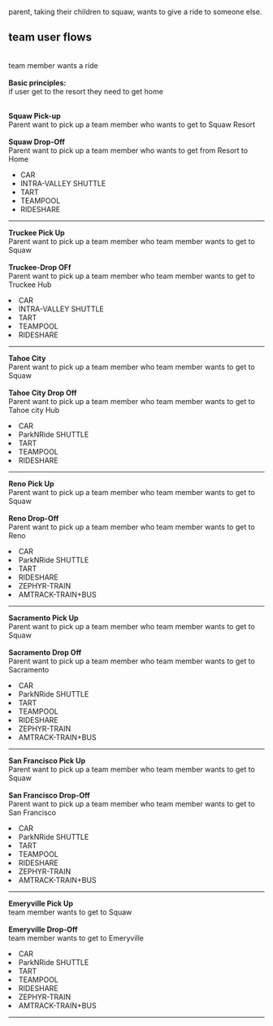 parent, taking their children to squaw, wants to give a ride to someone else.
<div>
<h2>team user flows</h2>
<br>
team member wants a ride<br>
<br>
<strong>Basic principles:</strong><br>
if user get to the resort they need to get home<br>
<br>
<p>
<strong>Squaw Pick-up</strong><br>
Parent want to pick up a team member who wants to get to Squaw Resort<br>
<br>
<strong>Squaw Drop-Off</strong><br>
Parent want to pick up a team member who  wants to get from Resort to Home<br>
<ul>
<li>CAR</li>
<li>INTRA-VALLEY SHUTTLE</li>
<li>TART</li>
<li>TEAMPOOL</li>
<li>RIDESHARE</li>
</ul>
</p>
<hr>
<p>
<strong>Truckee Pick Up</strong><br>
Parent want to pick up a team member who team member wants to get to Squaw<br>
<br>
<strong>Truckee-Drop OFf</strong><br>
Parent want to pick up a team member who team member wants to get to Truckee Hub<br>
<li>CAR</li>
<li>INTRA-VALLEY SHUTTLE</li>
<li>TART</li>
<li>TEAMPOOL</li>
<li>RIDESHARE</li>
</p>
<hr>
<p>
<strong>Tahoe City</strong><br>
Parent want to pick up a team member who team member wants to get to Squaw<br>
<br>
<strong>Tahoe City Drop Off</strong><br>
Parent want to pick up a team member who team member wants to get to Tahoe city Hub<br>
<li>CAR</li>
<li>ParkNRide SHUTTLE</li>
<li>TART</li>
<li>TEAMPOOL</li>
<li>RIDESHARE</li>
</p>
<hr>
<p>
<strong>Reno Pick Up </strong><br>
Parent want to pick up a team member who  team member wants to get to Squaw<br>
<br>
<strong>Reno Drop-Off</strong><br>
Parent want to pick up a team member who  team member wants to get to Reno<br>
<li>CAR</li>
<li>ParkNRide SHUTTLE</li>
<li>TART</li>
<li>RIDESHARE</li>
<li>ZEPHYR-TRAIN</li>
<li>AMTRACK-TRAIN+BUS</li>
</p>
<hr>
<p>
<strong>Sacramento Pick Up</strong><br>
Parent want to pick up a team member who team member wants to get to Squaw<br>
<br>
<strong>Sacramento Drop Off</strong><br>
Parent want to pick up a team member who team member wants to get to Sacramento<br>
<li>CAR</li>
<li>ParkNRide SHUTTLE</li>
<li>TART</li>
<li>TEAMPOOL</li>
<li>RIDESHARE</li>
<li>ZEPHYR-TRAIN</li>
<li>AMTRACK-TRAIN+BUS</li>
</p>
<hr>
<p>
<strong>San Francisco Pick Up</strong><br>
Parent want to pick up a team member who team member wants to get to Squaw<br>
<br>
<strong>San Francisco Drop-Off</strong><br>
Parent want to pick up a team member who team member wants to get to San Francisco<br>
<li>CAR</li>
<li>ParkNRide SHUTTLE</li>
<li>TART</li>
<li>TEAMPOOL</li>
<li>RIDESHARE</li>
<li>ZEPHYR-TRAIN</li>
<li>AMTRACK-TRAIN+BUS</li>
</p>
<hr>
<p>
<strong>Emeryville Pick Up</strong><br>
team member wants to get to Squaw<br>
<br>
<strong>Emeryville Drop-Off</strong><br>
team member wants to get to Emeryville<br>
<li>CAR</li>
<li>ParkNRide SHUTTLE</li>
<li>TART</li>
<li>TEAMPOOL</li>
<li>RIDESHARE</li>
<li>ZEPHYR-TRAIN</li>
<li>AMTRACK-TRAIN+BUS</li>
</p>
<hr>
</div>
